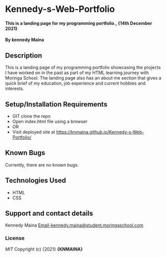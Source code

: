 # Kennedy-s-Web-Portfolio
#### This is a landing page for my programming portfolio., {14th December 2021}
#### By **kennedy Maina**
## Description
This is a landing page of my programming portfolio showcasing the projects I have worked on in the past as part of my HTML learning journey with Moringa School. The landing page also has an about me section that gives a quick brief of my education, job experience and current hobbies and interests.
## Setup/Installation Requirements
* GIT clone the repo
* Open index.html file using a browser
* OR
* Visit deployed site at https://knmaina.github.io/Kennedy-s-Web-Portfolio/

## Known Bugs
Currently, there are no known bugs.
## Technologies Used
* HTML
* CSS
## Support and contact details
Kennedy Maina
Email-kennedy.maina@student.moringaschool.com
### License
*MIT*
Copyright (c) {2021} **{KNMAINA}**
